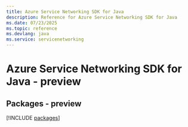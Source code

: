 ```yaml
---
title: Azure Service Networking SDK for Java
description: Reference for Azure Service Networking SDK for Java
ms.date: 07/23/2025
ms.topic: reference
ms.devlang: java
ms.service: servicenetworking
---
```

# Azure Service Networking SDK for Java - preview
## Packages - preview
[!INCLUDE [packages](service-networking-index.md)]